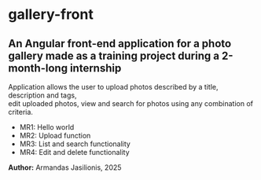 # gallery-front

## An Angular front-end application for a photo gallery made as a training project during a 2-month-long internship

Application allows the user to upload photos described by a title, description and tags,  
edit uploaded photos, view and search for photos using any combination of criteria.

- MR1: Hello world 
- MR2: Upload function
- MR3: List and search functionality
- MR4: Edit and delete functionality

**Author:** Armandas Jasilionis, 2025  
